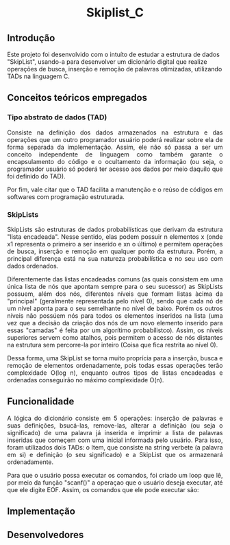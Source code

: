<h1 align="center">Skiplist_C</h1>

## Introdução
  Este projeto foi desenvolvido com o intuíto de estudar a estrutura de dados "SkipList", usando-a para desenvolver um dicionário digital que realize operações de busca, inserção e remoção de palavras otimizadas, utilizando TADs na linguagem C.

## Conceitos teóricos empregados

### Tipo abstrato de dados (TAD)
<p align="justify">
  Consiste na definição dos dados armazenados na estrutura e das operações que um outro programador usuário poderá realizar sobre ela de forma separada da implementação. Assim, ele não só passa a ser um conceito independente de linguagem como também garante o encapsulamento do código e o ocultamento da informação (ou seja, o programador usuário só poderá ter acesso aos dados por meio daquilo que foi definido do TAD). 
</p>
<p align="justify">
  Por fim, vale citar que o TAD facilita a manutenção e o reúso de códigos em softwares com programação estruturada.
</p>

### SkipLists
<p align="justify">
  SkipLists são estruturas de dados probabilísticas que derivam da estrutura "lista encadeada". Nesse sentido, elas podem possuir n elementos x (onde x1 representa o primeiro a ser inserido e xn o último) e permitem operações de busca, inserção e remoção em qualquer ponto da estrutura. Porém, a principal diferença está na sua natureza probabilística e no seu uso com dados ordenados.
</p>
<p align="justify">
  Diferentemente das listas encadeadas comuns (as quais consistem em uma única lista de nós que apontam sempre para o seu sucessor) as SkipLists possuem, além dos nós, diferentes níveis que formam listas àcima da "principal" (geralmente representada pelo nível 0), sendo que cada nó de um nível aponta para o seu semelhante no nível de baixo. Porém os outros níveis não possúem nós para todos os elementos inseridos na lista (uma vez que a decisão da criação dos nós de um novo elemento inserido para essas "camadas" é feita por um algorítimo probabílistco). Assim, os níveis superiores servem como atalhos, pois permitem o acesso de nós distantes na estrutura sem percorre-la por inteiro (Coisa que fica restrita ao nível 0).
</p>
<p align="justify">
   Dessa forma, uma SkipList se torna muito proprícia para a inserção, busca e remoção de elementos ordenadamente, pois todas essas operações terão complexidade O(log n), enquanto outros tipos de listas encadeadas e ordenadas conseguirão no máximo complexidade O(n).
</p>

## Funcionalidade
<p align="justify">
  A lógica do dicionário consiste em 5 operações: inserção de palavras e suas definições, bsucá-las, remove-las, alterar a definição (ou seja o significado) de uma palavra já inserida e imprimir a lista de palavras inseridas que começem com uma inicial informada pelo usuário. Para isso, foram utilizados dois TADs: o Item, que consiste na string verbete (a palavra em si) e definição (o seu significado) e a SkipList que os armazenará ordenadamente.
</p>
<p align="justify">
  Para que o usuário possa executar os comandos, foi criado um loop que lê, por meio da função "scanf()" a operaçao que o usuário deseja executar, até que ele digite EOF. Assim, os comandos que ele pode executar são:
  
</p>

## Implementação

## Desenvolvedores

